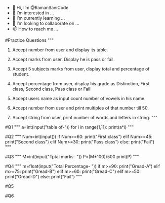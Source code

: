 - 👋 Hi, I’m @RamanSaniCode
- 👀 I’m interested in ...
- 🌱 I’m currently learning ...
- 💞️ I’m looking to collaborate on ...
- 📫 How to reach me ...

<!---
RamanSaniCode/RamanSaniCode is a ✨ special ✨ repository because its `README.md` (this file) appears on your GitHub profile.
You can click the Preview link to take a look at your changes.
--->
#Practice Questions
"""
1. Accept number from user and display its table.

2. Accept marks from user. Display he is pass or fail.

3. Accept 5 subjects marks from user, display total and percentage of student.

4. Accept percentage from user, display his grade as Distinction, First class, Second class, Pass class or Fail

5. Accept users name as input count number of vowels in his name.

6. Accept number from user and print multiples of that number till 50.

7. Accept string from user, print number of words and letters in string.
"""

#Q1
"""
a=int(input("table of-"))
for i in range(1,11):
    print(a*i)
"""

#Q2
"""
Num=int(input())
if Num>=60:
    print("First class")
elif Num>=45:
    print("Second class")
elif Num>=30:
    print("Pass class")
else:
    print("Fail")
"""

#Q3
"""
M=int(input("Tptal marks- "))
P=(M*100)/500
print(P)
"""

#Q4
"""
m=float(input("Total Percentage-  "))
if m>=90:
    print("Gread-A")
elif m>=75:
    print("Gread-B")
elif m>=60:
    print("Gread-C")
elif m>=50:
    print("Gread-D")
else:
    print("Fail")
"""

#Q5






#Q6






